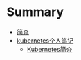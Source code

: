 # Summary

* [简介](README.md)
* [kubernetes个人笔记](kubernetes个人笔记.md)
    * [Kubernetes简介](kubernetes个人笔记/Kubernetes简介.md)

